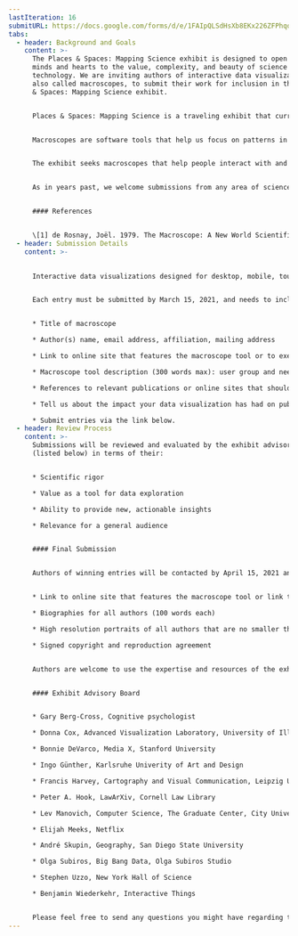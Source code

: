 ```yaml
---
lastIteration: 16
submitURL: https://docs.google.com/forms/d/e/1FAIpQLSdHsXb8EKx226ZFPhqoiAXXN2-qOerxDbCqEgxr5qoBuFyO7w/closedform
tabs:
  - header: Background and Goals
    content: >-
      The Places & Spaces: Mapping Science exhibit is designed to open people’s
      minds and hearts to the value, complexity, and beauty of science and
      technology. We are inviting authors of interactive data visualizations,
      also called macroscopes, to submit their work for inclusion in the Places
      & Spaces: Mapping Science exhibit.


      Places & Spaces: Mapping Science is a traveling exhibit that currently features 100 maps and 20 interactive macroscopes from a wide range of disciplines. Since 2005, the exhibit has traveled to 28 countries and appeared in various formats at over 382 venues and events, including the Davos Economic Forum, National Academy of Sciences, and the New York Public Library. News coverage has appeared in Nature, Science, USA Today, and Wired.


      Macroscopes are software tools that help us focus on patterns in data that are too large or complex to see with the naked eye. The term macroscope was first coined in 1979 by Joël de Rosnay in a book titled The Macroscope: A New World Scientific System \[1]. To meet the challenges posed by the rapidly increasing abundance, diversity, and complexity of information, de Rosnay proposes the macroscope, a tool for observing “what is at once too great, too slow, and too complex for our eyes.”


      The exhibit seeks macroscopes that help people interact with and understand data in new ways. Macroscopes that use novel data sets and algorithms, or employ innovative user interface designs are particularly welcome. The exhibit aims to set de facto standards for mapping the landscape of education, science, and technology, see <http://scimaps.org/iteration/macroscopes> for macroscopes already included in the exhibit.


      As in years past, we welcome submissions from any area of science. However, this year we are particularly interested in macroscopes that help us better understand, prepare for, or confront the many challenges we face as a people. The Covid-19 global pandemic has thrown a spotlight on—and in many cases exacerbated the impact of—long-standing inequalities in health care, education, employment, and well-being. Many communities struggle with issues of mental health and drug addiction. And, of course, we are still in the midst of an environmental crisis that seems to grow more dire everyday. Thus, the need is great for macroscope tools that can have a real impact on the way we confront these and the many other challenges ahead.


      #### References


      \[1] de Rosnay, Joël. 1979. The Macroscope: A New World Scientific System. New York: Harper & Row.
  - header: Submission Details
    content: >-
      

      Interactive data visualizations designed for desktop, mobile, touch-enabled, and/or large (e.g., tiled wall) devices are all welcome. To be incorporated into our exhibit kiosk, macroscopes must be 1) web-based, 2) touch-enabled, 3) allowed to run inside an iframe element, 4) have CORS enabled for http://idemo.cns.iu.edu, and 5) served over HTTPS. Macroscopes will be deployed on a 46” multi-touch display running Ubuntu 18.04 LTS and Chrome 69. Each macroscope should be fully functional for at least two years. Macroscopes might be deployed using other hardware, please contact the curatorial team to discuss options. Macroscope authors should be available to work with the exhibit staff over a period of three months to prepare the macroscopes for public display and travel.


      Each entry must be submitted by March 15, 2021, and needs to include:


      * Title of macroscope

      * Author(s) name, email address, affiliation, mailing address

      * Link to online site that features the macroscope tool or to executable code

      * Macroscope tool description (300 words max): user group and needs served, data used, data analysis performed, visualization techniques applied, and main insights gained

      * References to relevant publications or online sites that should be cited, links to related projects or works

      * Tell us about the impact your data visualization has had on public awareness, social policy, or political action.

      * Submit entries via the link below.
  - header: Review Process
    content: >-
      Submissions will be reviewed and evaluated by the exhibit advisory board
      (listed below) in terms of their:


      * Scientific rigor

      * Value as a tool for data exploration

      * Ability to provide new, actionable insights

      * Relevance for a general audience


      #### Final Submission


      Authors of winning entries will be contacted by April 15, 2021 and invited to submit final entries by May 30, 2021. Each final entry consists of:


      * Link to online site that features the macroscope tool or link to executable code. This must be a fully self-contained version of the macroscope that can operate without any outside links and without opening new windows.

      * Biographies for all authors (100 words each)

      * High resolution portraits of all authors that are no smaller than 360 x 450 pixels, or 1.2" x 1.5" at 300 dpi.

      * Signed copyright and reproduction agreement


      Authors are welcome to use the expertise and resources of the exhibit curators and designers. The macroscopes are expected to be ready for display by August 31, 2021.


      #### Exhibit Advisory Board


      * Gary Berg-Cross, Cognitive psychologist

      * Donna Cox, Advanced Visualization Laboratory, University of Illinois at Urbana-Champaign

      * Bonnie DeVarco, Media X, Stanford University

      * Ingo Günther, Karlsruhe Univerity of Art and Design

      * Francis Harvey, Cartography and Visual Communication, Leipzig University

      * Peter A. Hook, LawArXiv, Cornell Law Library

      * Lev Manovich, Computer Science, The Graduate Center, City University of New York

      * Elijah Meeks, Netflix

      * André Skupin, Geography, San Diego State University

      * Olga Subiros, Big Bang Data, Olga Subiros Studio

      * Stephen Uzzo, New York Hall of Science

      * Benjamin Wiederkehr, Interactive Things


      Please feel free to send any questions you might have regarding the judging process to Katy Börner (ude.anaidni@ytak) and use the subject heading “Macroscope Inquiry.”
---
```

